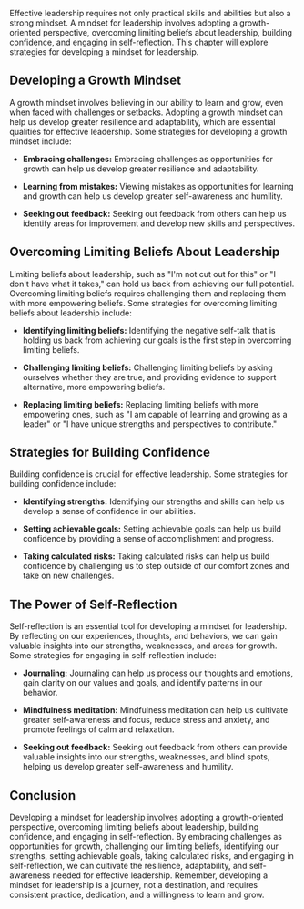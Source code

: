 
Effective leadership requires not only practical skills and abilities but also a strong mindset. A mindset for leadership involves adopting a growth-oriented perspective, overcoming limiting beliefs about leadership, building confidence, and engaging in self-reflection. This chapter will explore strategies for developing a mindset for leadership.

Developing a Growth Mindset
---------------------------

A growth mindset involves believing in our ability to learn and grow, even when faced with challenges or setbacks. Adopting a growth mindset can help us develop greater resilience and adaptability, which are essential qualities for effective leadership. Some strategies for developing a growth mindset include:

* **Embracing challenges:** Embracing challenges as opportunities for growth can help us develop greater resilience and adaptability.

* **Learning from mistakes:** Viewing mistakes as opportunities for learning and growth can help us develop greater self-awareness and humility.

* **Seeking out feedback:** Seeking out feedback from others can help us identify areas for improvement and develop new skills and perspectives.

Overcoming Limiting Beliefs About Leadership
--------------------------------------------

Limiting beliefs about leadership, such as "I'm not cut out for this" or "I don't have what it takes," can hold us back from achieving our full potential. Overcoming limiting beliefs requires challenging them and replacing them with more empowering beliefs. Some strategies for overcoming limiting beliefs about leadership include:

* **Identifying limiting beliefs:** Identifying the negative self-talk that is holding us back from achieving our goals is the first step in overcoming limiting beliefs.

* **Challenging limiting beliefs:** Challenging limiting beliefs by asking ourselves whether they are true, and providing evidence to support alternative, more empowering beliefs.

* **Replacing limiting beliefs:** Replacing limiting beliefs with more empowering ones, such as "I am capable of learning and growing as a leader" or "I have unique strengths and perspectives to contribute."

Strategies for Building Confidence
----------------------------------

Building confidence is crucial for effective leadership. Some strategies for building confidence include:

* **Identifying strengths:** Identifying our strengths and skills can help us develop a sense of confidence in our abilities.

* **Setting achievable goals:** Setting achievable goals can help us build confidence by providing a sense of accomplishment and progress.

* **Taking calculated risks:** Taking calculated risks can help us build confidence by challenging us to step outside of our comfort zones and take on new challenges.

The Power of Self-Reflection
----------------------------

Self-reflection is an essential tool for developing a mindset for leadership. By reflecting on our experiences, thoughts, and behaviors, we can gain valuable insights into our strengths, weaknesses, and areas for growth. Some strategies for engaging in self-reflection include:

* **Journaling:** Journaling can help us process our thoughts and emotions, gain clarity on our values and goals, and identify patterns in our behavior.

* **Mindfulness meditation:** Mindfulness meditation can help us cultivate greater self-awareness and focus, reduce stress and anxiety, and promote feelings of calm and relaxation.

* **Seeking out feedback:** Seeking out feedback from others can provide valuable insights into our strengths, weaknesses, and blind spots, helping us develop greater self-awareness and humility.

Conclusion
----------

Developing a mindset for leadership involves adopting a growth-oriented perspective, overcoming limiting beliefs about leadership, building confidence, and engaging in self-reflection. By embracing challenges as opportunities for growth, challenging our limiting beliefs, identifying our strengths, setting achievable goals, taking calculated risks, and engaging in self-reflection, we can cultivate the resilience, adaptability, and self-awareness needed for effective leadership. Remember, developing a mindset for leadership is a journey, not a destination, and requires consistent practice, dedication, and a willingness to learn and grow.
